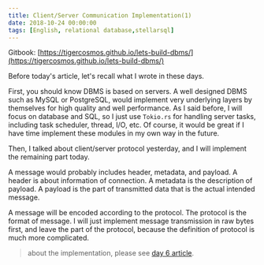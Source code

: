 ```yaml
---
title: Client/Server Communication Implementation(1)
date: 2018-10-24 00:00:00
tags: [English, relational database,stellarsql]
---
```


Gitbook: [https://tigercosmos.github.io/lets-build-dbms/](https://tigercosmos.github.io/lets-build-dbms/)

Before today's article, let's recall what I wrote in these days.

First, you should know DBMS is based on servers. A well designed DBMS such as MySQL or PostgreSQL, would implement very underlying layers by themselves for high quality and well performance. As I said before, I will focus on database and SQL, so I just use `Tokio.rs` for handling server tasks, including task scheduler, thread, I/O, etc. Of course, it would be great if I have time implement these modules in my own way in the future.

Then, I talked about client/server protocol yesterday, and I will implement the remaining part today.

A message would probably includes header, metadata, and payload. A header is about information of connection. A metadata is the description of payload. A payload is the part of transmitted data that is the actual intended message.

A message will be encoded according to the protocol. The protocol is the format of message. I will just implement message transmission in raw bytes first, and leave the part of the protocol, because the definition of protocol is much more complicated.

> about the implementation, please see [day 6 article](https://tigercosmos.xyz/lets-build-dbms/days/6.html).
